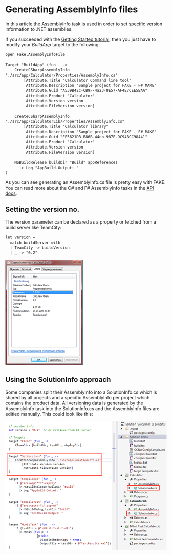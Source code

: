 # Generating AssemblyInfo files

In this article the AssemblyInfo task is used in order to set specific version information to .NET assemblies.

If you succeeded with the [Getting Started tutorial](gettingstarted.html), then you just have to modify your *BuildApp* target to the following:

    open Fake.AssemblyInfoFile

	Target "BuildApp" (fun _ ->
		CreateCSharpAssemblyInfo "./src/app/Calculator/Properties/AssemblyInfo.cs"
			[Attribute.Title "Calculator Command line tool"
			 Attribute.Description "Sample project for FAKE - F# MAKE"
			 Attribute.Guid "A539B42C-CB9F-4a23-8E57-AF4E7CEE5BAA"
			 Attribute.Product "Calculator"
			 Attribute.Version version
			 Attribute.FileVersion version]

		CreateCSharpAssemblyInfo "./src/app/CalculatorLib/Properties/AssemblyInfo.cs"
			[Attribute.Title "Calculator library"
			 Attribute.Description "Sample project for FAKE - F# MAKE"
			 Attribute.Guid "EE5621DB-B86B-44eb-987F-9C94BCC98441"
			 Attribute.Product "Calculator"
			 Attribute.Version version
			 Attribute.FileVersion version]

		MSBuildRelease buildDir "Build" appReferences
		  |> Log "AppBuild-Output: "
	)

As you can see generating an AssemblyInfo.cs file is pretty easy with FAKE. You can read more about the C# and F# AssemblyInfo tasks in the [API docs](apidocs/fake-assemblyinfofile.html).

## Setting the version no.

The version parameter can be declared as a property or fetched from a build server like TeamCity:

	let version =
	  match buildServer with
	  | TeamCity -> buildVersion
	  | _ -> "0.2"

![alt text](pics/assemblyinfo/result.png "The files version is set by FAKE")

## Using the SolutionInfo approach

Some companies split their AssemblyInfo into a SolutionInfo.cs which is shared by all projects and a specific AssemblyInfo per project which contains the product data. 
All versioning data is generated by the AssemblyInfo task into the SolutionInfo.cs and the AssemblyInfo files are editied manually. This could look like this:

![alt text](pics/assemblyinfo/solutioninfo.png "SolutionInfo.cs is shared between projects")